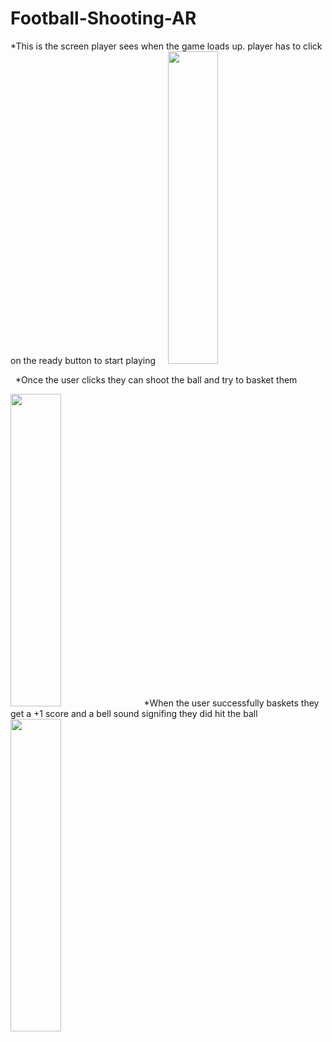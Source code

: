 # Football-Shooting-AR

*This is the screen player sees when the game loads up. player has to click on the ready button to start playing
&nbsp;&nbsp;&nbsp;
<img id="Logo"  width="40%" height="500px" margin="50px" src="https://user-images.githubusercontent.com/74761614/120649756-bc69f380-c49a-11eb-87d8-ccd5a0abcae5.jpg">

&nbsp;
*Once the user clicks they can shoot the ball and try to basket them
&nbsp;&nbsp;&nbsp;

<img  width="40%" height="500px" padding-left="20px" src="https://user-images.githubusercontent.com/74761614/120649772-c12ea780-c49a-11eb-97b3-426d5d6fcb59.jpg">
&nbsp;
*When the user successfully baskets they get a +1 score and a bell sound signifing they did hit the ball
&nbsp;&nbsp;&nbsp;
<img  width="40%" height="500px" margin="50px" src="https://user-images.githubusercontent.com/74761614/120649784-c3910180-c49a-11eb-893a-f1fd2527c02d.jpg">
